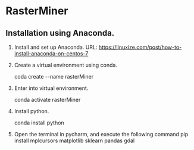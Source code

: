 # RasterMiner

## Installation using Anaconda.

1. Install and set up Anaconda. URL:   https://linuxize.com/post/how-to-install-anaconda-on-centos-7
2. Create a virtual environment using conda.

     coda create --name rasterMiner
     
3. Enter into virtual environment. 

     conda activate rasterMiner
     
4. Install python.  

     conda install python
 
5. Open the terminal in pycharm, and execute the following command
     pip install mplcursors matplotlib sklearn pandas gdal
          
     
          
